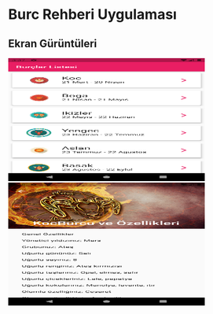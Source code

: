 # Burc Rehberi Uygulaması

## Ekran Gürüntüleri

<img src="images/ss/1.png" width="400" height="250">

<img src="images/ss/2.png" width="400" height="250">


